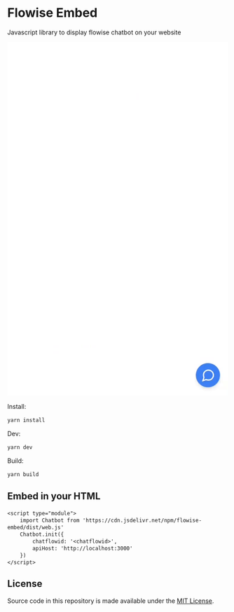 <!-- markdownlint-disable MD030 -->

# Flowise Embed

Javascript library to display flowise chatbot on your website

![Flowise](https://github.com/FlowiseAI/FlowiseChatEmbed/blob/main/images/ChatEmbed.gif?raw=true)

Install:

```bash
yarn install
```

Dev:

```bash
yarn dev
```

Build:

```bash
yarn build
```

## Embed in your HTML

```
<script type="module">
    import Chatbot from 'https://cdn.jsdelivr.net/npm/flowise-embed/dist/web.js'
    Chatbot.init({
        chatflowid: '<chatflowid>',
        apiHost: 'http://localhost:3000'
    })
</script>
```

## License

Source code in this repository is made available under the [MIT License](https://github.com/FlowiseAI/Flowise/blob/master/LICENSE.md).
